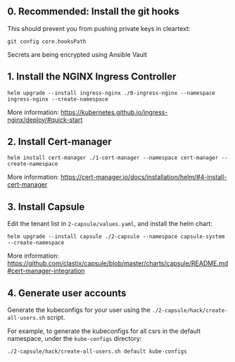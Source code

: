 
## 0. Recommended: Install the git hooks

This should prevent you from pushing private keys in cleartext:

```
git config core.hooksPath
```

Secrets are being encrypted using Ansible Vault

## 1. Install the NGINX Ingress Controller

```
helm upgrade --install ingress-nginx ./0-ingress-nginx --namespace ingress-nginx --create-namespace
```

More information: https://kubernetes.github.io/ingress-nginx/deploy/#quick-start


## 2. Install Cert-manager

```
helm install cert-manager ./1-cert-manager --namespace cert-manager --create-namespace
```

More information: https://cert-manager.io/docs/installation/helm/#4-install-cert-manager

## 3. Install Capsule

Edit the tenant list in `2-capsule/values.yaml`, and install the helm chart:

```
helm upgrade --install capsule ./2-capsule --namespace capsule-system --create-namespace
```

More information: https://github.com/clastix/capsule/blob/master/charts/capsule/README.md#cert-manager-integration

## 4. Generate user accounts

Generate the kubeconfigs for your user using the `./2-capsule/hack/create-all-users.sh` script.

For example, to generate the kubeconfigs for all csrs in the default namespace, under the `kube-configs` directory:

```
./2-capsule/hack/create-all-users.sh default kube-configs
```
